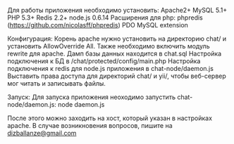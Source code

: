 Для работы приложения необходимо установить:
Apache2+
MySQL 5.1+
PHP 5.3+
Redis 2.2+
node.js 0.6.14
Расширения для php:
phpredis (https://github.com/nicolasff/phpredis)
PDO MySQL extension

Конфигурация:
Корень apache нужно установить на директорию chat/ и установить AllowOverride All.
Также необходимо включить модуль rewrite для apache.
Дамп базы данных находится в chat.sql
Настройка подключения к БД в /chat/protected/config/main.php
Настройка подключения к redis для node.js приложения в chat-node/daemon.js
Выставить права доступа для директорий chat/ и yii/, чтобы веб-сервер мог читать и записывать файлы.

Запуск:
Для запуска приложения неоходимо запустить chat-node/daemon.js:
node daemon.js

После этого можно заходить на хост, который указан в настройках apache.
В случае возникновения вопросов, пишите на dizballanze@gmail.com
